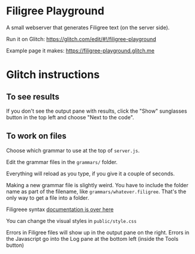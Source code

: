 # Filigree Playground

A small webserver that generates Filigree text (on the server side).

Run it on Glitch:
https://glitch.com/edit/#!/filigree-playground

Example page it makes:
https://filigree-playground.glitch.me

# Glitch instructions

## To see results

If you don't see the output pane with results, click the "Show" sunglasses button in the top left and choose "Next to the code".

## To work on files

Choose which grammar to use at the top of `server.js`.

Edit the grammar files in the `grammars/` folder.

Everything will reload as you type, if you give it a couple of seconds.

Making a new grammar file is slightly weird.
You have to include the folder name as part of the filename, like `grammars/whatever.filigree`.
That's the only way to get a file into a folder.

Filigreee syntax [documentation is over here](https://github.com/cinnamon-bun/filigree)

You can change the visual styles in `public/style.css`

Errors in Filigree files will show up in the output pane on the right.
Errors in the Javascript go into the Log pane at the bottom left (inside the Tools button)

